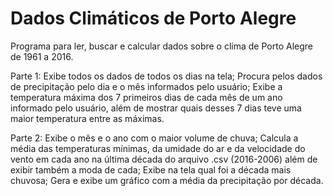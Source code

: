 # Dados Climáticos de Porto Alegre
Programa para ler, buscar e calcular dados sobre o clima de Porto Alegre de 1961 a 2016.

Parte 1: Exibe todos os dados de todos os dias na tela; 
         Procura pelos dados de precipitação pelo dia e o mês informados pelo usuário; 
         Exibe a temperatura máxima dos 7 primeiros dias de cada mês de um ano informado pelo usuário, além de mostrar quais desses 7 dias teve uma maior temperatura entre as máximas.
         
    
Parte 2: Exibe o mês e o ano com o maior volume de chuva;
         Calcula a média das temperaturas mínimas, da umidade do ar e da velocidade do vento em cada ano na última década do arquivo .csv (2016-2006) além de exibir também a moda de cada;
         Exibe na tela qual foi a década mais chuvosa;
         Gera e exibe um gráfico com a média da precipitação por década.
